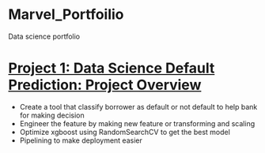 # Marvel_Portfoilio
Data science portfolio

# [Project 1: Data Science Default Prediction: Project Overview](https://github.com/DamianMarvel7/Default-Prediction)
- Create a tool that classify borrower as default or not default to help bank for making decision
- Engineer the feature by making new feature or transforming and scaling
- Optimize xgboost using RandomSearchCV to get the best model
- Pipelining to make deployment easier
